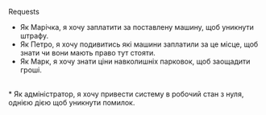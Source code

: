 Requests

* Як Марічка, я хочу заплатити за поставлену машину, щоб уникнути штрафу.
* Як Петро, я хочу подивитись які машини заплатили за це місце, щоб знати чи вони мають право тут стояти.
* Як Марк, я хочу знати ціни навколишніх парковок, щоб заощадити гроші.
<br>
* Як адміністратор, я хочу привести систему в робочий стан з нуля, однією дією щоб уникнути помилок.